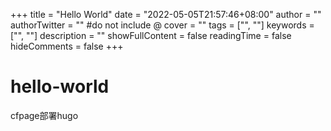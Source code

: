 +++
title = "Hello World"
date = "2022-05-05T21:57:46+08:00"
author = ""
authorTwitter = "" #do not include @
cover = ""
tags = ["", ""]
keywords = ["", ""]
description = ""
showFullContent = false
readingTime = false
hideComments = false
+++

# hello-world

cfpage部署hugo
